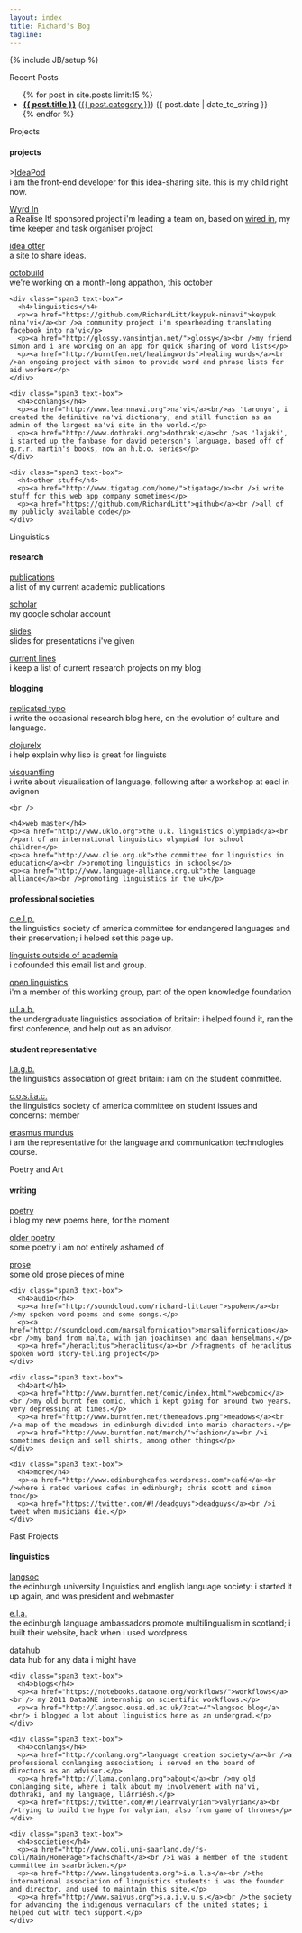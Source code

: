 ```yaml
---
layout: index
title: Richard's Bog
tagline: 
---
```

{% include JB/setup %}

<!-- {% for post in site.posts limit:5 %}
  <div style="width:700px;padding-left:100px;">
  <span>{{ post.date | date_to_string }}</span> &raquo; <a href="{{ BASE_PATH }}{{ post.url }}"><b>{{ post.title }}</b></a>
  <div style="float:right;">      
    <span>{% for tag in post.tags %} {{ tag }} {% endfor %} </span>
    &laquo;&laquo;
    <span><a href="{{ BASE_PATH }}categories.html#{{ post.category }}-ref">
      {{ post.category }}
    </a></span>
  </div>
  </p><p>
  <span>{{ post.content }}</span>
  <br />
  <hr />
  </div>
{% endfor %} -->

<div class="title" id="blog-posts">
  Recent Posts
</div> 

<div>
  <ul class="posts">
    {% for post in site.posts limit:15 %}
      <li class="posts-title"><span class="alignleft"><a href="{{ BASE_PATH }}{{ post.url }}"><b>{{ post.title }}</b></a> (<a href="{{ BASE_PATH }}categories.html#{{ post.category }}-ref">{{ post.category }}</a>)</span> <span class="alignright">{{ post.date | date_to_string }}</span></li>
    {% endfor %}
  </ul>
</div>

<div class="title" id="projects">
  Projects
</div> 

<div class="container-fluid">
  <div class="row-fluid">
    <div class="span3 text-box">
      <h4>projects</h4> 
      <p>><a href="http://www.ideapod.com">IdeaPod</a><br />i am the front-end developer for this idea-sharing site. this is my child right now.</p>
      <p><a href="http://wyrdin.com/">Wyrd In</a><br />a Realise It! sponsored project i'm leading a team on, based on <a href="https://github.com/RichardLitt/wired-in/">wired in</a>, my time keeper and task organiser project</p>
      <p><a href="http://www.ideaotter.com/">idea otter</a><br />a site to share ideas.</p>
      <p><a href="http://www.octobuild.com/">octobuild</a><br />we're working on a month-long appathon, this october</p>
    </div>

    <div class="span3 text-box">
      <h4>linguistics</h4> 
      <p><a href="https://github.com/RichardLitt/keypuk-ninavi">keypuk nìna'vi</a><br />a community project i'm spearheading translating facebook into na'vi</p>
      <p><a href="http://glossy.vansintjan.net/">glossy</a><br />my friend simon and i are working on an app for quick sharing of word lists</p>
      <p><a href="http://burntfen.net/healingwords">healing words</a><br />an ongoing project with simon to provide word and phrase lists for aid workers</p>
    </div>

    <div class="span3 text-box">
      <h4>conlangs</h4> 
      <p><a href="http://www.learnnavi.org">na'vi</a><br/>as 'taronyu', i created the definitive na'vi dictionary, and still function as an admin of the largest na'vi site in the world.</p>
      <p><a href="http://www.dothraki.org">dothraki</a><br />as 'lajaki', i started up the fanbase for david peterson's language, based off of g.r.r. martin's books, now an h.b.o. series</p>
    </div>

    <div class="span3 text-box">
      <h4>other stuff</h4> 
      <p><a href="http://www.tigatag.com/home/">tigatag</a><br />i write stuff for this web app company sometimes</p>
      <p><a href="https://github.com/RichardLitt">github</a><br />all of my publicly available code</p>
    </div>
  </div>
</div>

<div class="title" id="linguistics">
  Linguistics
</div> 

<div class="container-fluid row-fluid">
  <div class="span3 text-box">
    <h4>research</h4>
    <p><a href="http://richardlitt.github.com/publications.html">publications</a><br />a list of my current academic publications</p>
    <p><a href="http://scholar.google.com/citations?hl=en&user=X2UD62YAAAAJ">scholar</a><br />my google scholar account</p>
    <p><a href="http://www.slideshare.net/RichLitt">slides</a><br />slides for presentations i've given</p>
    <p><a href="http://www.burntfen.net/merecat/?page_id=472">current lines</a><br />i keep a list of current research projects on my blog</p>
  </div>

  <div class="span3 text-box">
    <h4>blogging</h4>
    <p><a href="http://www.replicatedtypo.com">replicated typo</a><br />i write the occasional research blog here, on the evolution of culture and language.</p>
    <p><a href="http://clojurelx.blogspot.com/">clojurelx</a><br />i help explain why lisp is great for linguists</p>
    <p><a href="visquantling.github.com">visquantling</a><br />i write about visualisation of language, following after a workshop at eacl in avignon</p>

    <br />

    <h4>web master</h4>
    <p><a href="http://www.uklo.org">the u.k. linguistics olympiad</a><br />part of an international linguistics olympiad for school children</p>
    <p><a href="http://www.clie.org.uk">the committee for linguistics in education</a><br />promoting linguistics in schools</p>
    <p><a href="http://www.language-alliance.org.uk">the language alliance</a><br />promoting linguistics in the uk</p>
  </div>

  <div class="span3 text-box">
    <h4>professional societies</h4>
      <p><a href="http://lsacelp.org/">c.e.l.p.</a><br />the linguistics society of america committee for endangered languages and their preservation; i helped set this page up.</p>
      <p><a href="http://groups.google.com/group/ling-outside">linguists outside of academia</a><br />i cofounded this email list and group.</p>
      <p><a href="http://linguistics.okfn.org/">open linguistics</a><br />i'm a member of this working group, part of the open knowledge foundation</p>
      <p><a href="http://www.lingstudents.co.uk/blog">u.l.a.b.</a><br/>the undergraduate linguistics association of britain: i helped found it, ran the first conference, and help out as an advisor.</p>
  </div>

  <div class="span3 text-box">
    <h4>student representative</h4>
      <p><a href="http://www.lagb.org.uk/">l.a.g.b.</a><br />the linguistics association of great britain: i am on the student committee.</p>
      <p><a href="https://lsadc.org/">c.o.s.i.a.c.</a><br />the linguistics society of america committee on student issues and concerns: member</p>
      <p><a href="http://em-a.eu/">erasmus mundus</a><br />i am the representative for the  language and communication technologies course.</p>
  </div>
</div>

<div class="title" id="art">
  Poetry and Art
</div> 

<div class="container-fluid">
  <div class="row-fluid">
    <div class="span3 text-box">
      <h4>writing</h4>
      <p><a href="http://richardlitt.github.com">poetry</a><br />i blog my new poems here, for the moment</p>
      <p><a href="http://www.burntfen.net/poetry">older poetry</a><br />some poetry i am not entirely ashamed of</p>
      <p><a href="http://www.burntfen.net/prose">prose</a><br />some old prose pieces of mine</p>
    </div>

    <div class="span3 text-box">
      <h4>audio</h4>
      <p><a href="http://soundcloud.com/richard-littauer">spoken</a><br />my spoken word poems and some songs.</p>
      <p><a href="http://soundcloud.com/marsalfornication">marsalifornication</a><br />my band from malta, with jan joachimsen and daan henselmans.</p>
      <p><a href="/heraclitus">heraclitus</a><br />fragments of heraclitus spoken word story-telling project</p>
    </div>

    <div class="span3 text-box">
      <h4>art</h4>
      <p><a href="http://www.burntfen.net/comic/index.html">webcomic</a><br />my old burnt fen comic, which i kept going for around two years. very depressing at times.</p>
      <p><a href="http://www.burntfen.net/themeadows.png">meadows</a><br />a map of the meadows in edinburgh divided into mario characters.</p>
      <p><a href="http://www.burntfen.net/merch/">fashion</a><br />i sometimes design and sell shirts, among other things</p>
    </div>

    <div class="span3 text-box">
      <h4>more</h4>
      <p><a href="http://www.edinburghcafes.wordpress.com">café</a><br />where i rated various cafes in edinburgh; chris scott and simon too</p>
      <p><a href="https://twitter.com/#!/deadguys">deadguys</a><br />i tweet when musicians die.</p>
    </div>
  </div>
</div>

<!-- 
<div class="title" id="real-life">
  Real Life
</div> 

<div class="container-fluid">
  <div class="row-fluid">
    <div class="span3 text-box">
      <i>i love to do these things. drop a line if you do, too. always looking for others.</i>
      <p>
      <b>mountains:</b> ski mountaineer trek climb <br/>
      <b>waters:</b> sail canoe kayak fly-fish<br />
      <b>hills:</b> slackline hike camp trudge bird-watch <br />
      <b>cities:</b> bike walk explore dumpster-dive <br /></p>
      <p>i am also an avid <a href="http://www.couchsurfing.org/people/richardlitt"><b>couch surfer</b></a>.</p>
    </div>
    <div class="span9"></div>
  </div>
</div> 
-->

<div class="title" id="fossils">
  Past Projects
</div> 

<div class="container-fluid">
  <div class="row-fluid">
    <div class="span3 text-box">
      <h4>linguistics</h4>
      <p><a href="http://langsoc.eusa.ed.ac.uk">langsoc</a><br/> the edinburgh university linguistics and english language society: i started it up again, and was president and webmaster</p>
      <p><a href="http://ela.eusa.ed.ac.uk">e.l.a.</a><br />the edinburgh language ambassadors promote multilingualism in scotland; i built their website, back when i used wordpress. </p>
      <p><a href="http://thedatahub.org/user/richlitt">datahub</a><br /> data hub for any data i might have</p>
    </div>

    <div class="span3 text-box">
      <h4>blogs</h4>
      <p><a href="https://notebooks.dataone.org/workflows/">workflows</a><br /> my 2011 DataONE internship on scientific workflows.</p>
      <p><a href="http://langsoc.eusa.ed.ac.uk/?cat=4">langsoc blog</a><br/> i blogged a lot about linguistics here as an undergrad.</p>
    </div>

    <div class="span3 text-box">
      <h4>conlangs</h4>
      <p><a href="http://conlang.org">language creation society</a><br />a professional conlanging association; i served on the board of directors as an advisor.</p>
      <p><a href="http://llama.conlang.org">about</a><br />my old conlanging site, where i talk about my involvement with na'vi, dothraki, and my language, llárriésh.</p>
      <p><a href="https://twitter.com/#!/learnvalyrian">valyrian</a><br />trying to build the hype for valyrian, also from game of thrones</p>
    </div>

    <div class="span3 text-box">
      <h4>societies</h4>
      <p><a href="http://www.coli.uni-saarland.de/fs-coli/Main/HomePage">fachschaft</a><br />i was a member of the student committee in saarbrücken.</p>
      <p><a href="http://www.lingstudents.org">i.a.l.s</a><br />the international association of linguistics students: i was the founder and director, and used to maintain this site.</p>
      <p><a href="http://www.saivus.org">s.a.i.v.u.s.</a><br />the society for advancing the indigenous vernaculars of the united states; i helped out with tech support.</p>
    </div>
  </div>
</div>
